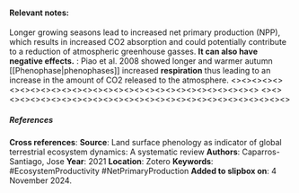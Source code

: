 #### **Relevant notes**:
Longer growing seasons lead to increased net primary production (NPP), which results in increased CO2 absorption and could potentially contribute to a reduction of atmospheric greenhouse gasses. 
**It can also have negative effects.** :
Piao et al. 2008 showed longer and warmer autumn [[Phenophase|phenophases]] increased **respiration** thus leading to an increase in the amount of CO2 released to the atmosphere.
<><><><><><><><><><><><><><><><><><><><><><><><><><><><><>
<><><><><><><><><><><><><><><><><><><><><><><><><><><><><>
##### References
**Cross references**:
**Source**: Land surface phenology as indicator of global terrestrial ecosystem dynamics: A systematic review
**Authors**: Caparros-Santiago, Jose
**Year**: 2021
**Location**: Zotero
**Keywords**: #EcosystemProductivity  #NetPrimaryProduction
**Added to slipbox on**:  4 November 2024. 